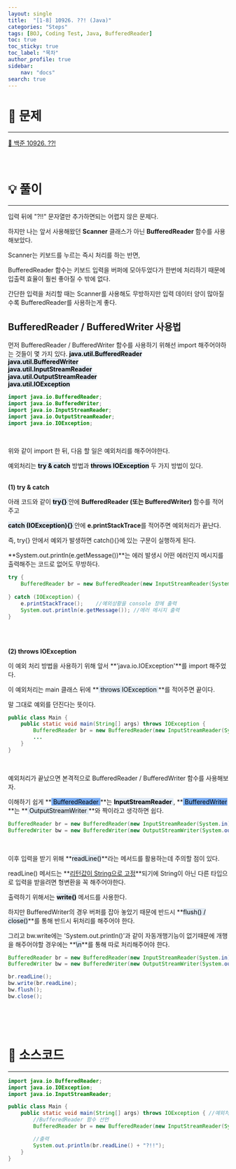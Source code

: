 ```yaml
---
layout: single
title:  "[1-8] 10926. ??! (Java)"
categories: "Steps"
tags: [BOJ, Coding Test, Java, BufferedReader]
toc: true
toc_sticky: true
toc_label: "목차"
author_profile: true
sidebar:
    nav: "docs"
search: true
---
```


# 🔎 문제
<hr/>

[🔗 백준 10926. ??!](https://www.acmicpc.net/problem/10926)
<br/><br/><br/>

# 💡 풀이
<hr/>
입력 뒤에 "?!!" 문자열만 추가하면되는 어렵지 않은 문제다.

하지만 나는 앞서 사용해왔던 **Scanner** 클래스가 아닌 **BufferedReader** 함수를 사용해보았다.

Scanner는 키보드를 누르는 즉시 처리를 하는 반면,

BufferedReader 함수는 키보드 입력을 버퍼에 모아두었다가 한번에 처리하기 때문에 입출력 효율이 훨씬 좋아질 수 밖에 없다.

간단한 입력을 처리할 때는 Scanner를 사용해도 무방하지만 입력 데이터 양이 많아질 수록 BufferedReader를 사용하는게 좋다.

## BufferedReader / BufferedWriter 사용법

먼저 BufferedReader / BufferedWriter 함수를 사용하기 위해선 import 해주어야하는 것들이 몇 가지 있다.
**<mark style='background-color: #E1EAF3'>java.util.BufferedReader</mark>**<br/>
**<mark style='background-color: #E1EAF3'>java.util.BufferedWriter</mark>**<br/>
**<mark style='background-color: #E1EAF3'>java.util.InputStreamReader</mark>**<br/>
**<mark style='background-color: #E1EAF3'>java.util.OutputStreamReader</mark>**<br/>
**<mark style='background-color: #E1EAF3'>java.util.IOException</mark>**<br/>

```java
import java.io.BufferedReader;
import java.io.BufferedWriter;
import java.io.InputStreamReader;
import java.io.OutputStreamReader;
import java.io.IOException;
```
<br/>

위와 같이 import 한 뒤, 다음 할 일은 예외처리를 해주어야한다.

예외처리는 **<mark style='background-color: #E1EAF3'>try & catch</mark>** 방법과 **<mark style='background-color: #E1EAF3'>throws IOException</mark>** 두 가지 방법이 있다.
<br/><br/>

**(1) try & catch**

아래 코드와 같이 **<mark style='background-color: #E1EAF3'> try{} </mark>** 안에 **BufferedReader (또는 BufferedWriter)** 함수를 적어주고 

**<mark style='background-color: #E1EAF3'> catch (IOException){} </mark>** 안에 **e.printStackTrace**를 적어주면 예외처리가 끝난다.

즉, try{} 안에서 예외가 발생하면 catch(){}에 있는 구문이 실행하게 된다.

**System.out.println(e.getMessage())**는 에러 발생시 어떤 에러인지 메시지를 출력해주는 코드로 없어도 무방하다.

```java
try {
    BufferedReader br = new BufferedReader(new InputStreamReader(System.in));
    
} catch (IOException) {
    e.printStackTrace();    //예외상황을 console 창에 출력
    System.out.println(e.getMessage()); //에러 메시지 출력
}
```
<br/><br/>

**(2) throws IOException**

이 예외 처리 방법을 사용하기 위해 앞서 **'java.io.IOException'**를 import 해주었다.

이 예외처리는 main 클래스 뒤에 **<mark style='background-color: #E1EAF3'> throws IOException </mark>**를 적어주면 끝이다.

말 그대로 예외를 던진다는 뜻이다.

```java
public class Main {
    public static void main(String[] args) throws IOException {
        BufferedReader br = new BufferedReader(new InputStreamReader(System.in));
        ...
    }
}
```
<br/>

예외처리가 끝났으면 본격적으로 BufferedReader / BufferedWriter 함수를 사용해보자.

이해하기 쉽게 **<mark style='background-color: #79ACF2'> BufferedReader </mark>**는 **<mark style='background-color: #E1EAF3'> InputStreamReader </mark>**, **<mark style='background-color: #79ACF2'> BufferedWriter </mark>**는 **<mark style='background-color: #E1EAF3'> OutputStreamWriter </mark>**와 짝이라고 생각하면 쉽다.
<br/>

```java
BufferedReader br = new BufferedReader(new InputStreamReader(System.in));
BufferedWriter bw = new BufferedWriter(new OutputStreamWriter(System.out));
```
<br/>

이후 입력을 받기 위해 **<mark style='background-color: #E1EAF3'>readLine()</mark>**라는 메서드를 활용하는데 주의할 점이 있다.

readLine() 메서드는 **<u>리턴값이 String으로 고정</u>**되기에 String이 아닌 다른 타입으로 입력을 받을려면 형변환을 꼭 해주어야한다.

출력하기 위해서는 **<mark style='background-color: #E1EAF3'>write()</mark>** 메서드를 사용한다.

하지만 BufferedWriter의 경우 버퍼를 잡아 놓았기 때문에 반드시 **<mark style='background-color: #E1EAF3'>flush() / close()</mark>**를 통해 반드시 뒤처리를 해주어야 한다.

그리고 bw.write에는 'System.out.println()'과 같이 자동개행기능이 없기때문에 개행을 해주어야할 경우에는 **<mark style='background-color: #E1EAF3'>\n</mark>**를 통해 따로 처리해주어야 한다.

```java
BufferedReader br = new BufferedReader(new InputStreamReader(System.in));
BufferedWriter bw = new BufferedWriter(new OutputStreamWriter(System.out));

br.readLine();
bw.write(br.readLine);
bw.flush();
bw.close();
```

<br/><br/><br/>

# 📃 소스코드
<hr/>

```java
import java.io.BufferedReader;
import java.io.IOException;
import java.io.InputStreamReader;

public class Main {
    public static void main(String[] args) throws IOException { //예외처리
        //BufferedReader 함수 선언
        BufferedReader br = new BufferedReader(new InputStreamReader(System.in));

        //출력
        System.out.println(br.readLine() + "?!!");
    }
}
```